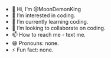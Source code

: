- 👋 Hi, I’m @MoonDemonKing
- 👀 I’m interested in coding.
- 🌱 I’m currently learning coding.
- 💞️ I’m looking to collaborate on coding.
- 📫 How to reach me - text me.
- 😄 Pronouns: none.
- ⚡ Fun fact: none.

<!---
MoonDemonKing/MoonDemonKing is a ✨ special ✨ repository because its `README.md` (this file) appears on your GitHub profile.
You can click the Preview link to take a look at your changes.
--->
